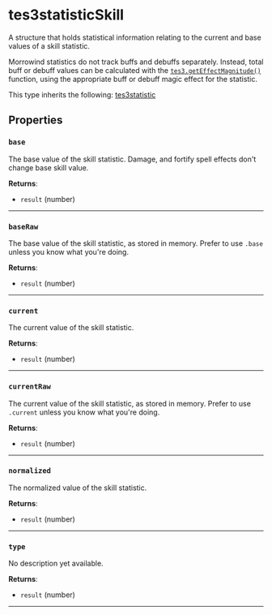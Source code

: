 # tes3statisticSkill

A structure that holds statistical information relating to the current and base values of a skill statistic.

Morrowind statistics do not track buffs and debuffs separately. Instead, total buff or debuff values can be calculated with the [`tes3.getEffectMagnitude()`](https://mwse.github.io/MWSE/apis/tes3/#tes3geteffectmagnitude) function, using the appropriate buff or debuff magic effect for the statistic.

This type inherits the following: [tes3statistic](../../types/tes3statistic)
## Properties

### `base`

The base value of the skill statistic. Damage, and fortify spell effects don't change base skill value.

**Returns**:

* `result` (number)

***

### `baseRaw`

The base value of the skill statistic, as stored in memory. Prefer to use `.base` unless you know what you're doing.

**Returns**:

* `result` (number)

***

### `current`

The current value of the skill statistic.

**Returns**:

* `result` (number)

***

### `currentRaw`

The current value of the skill statistic, as stored in memory. Prefer to use `.current` unless you know what you're doing.

**Returns**:

* `result` (number)

***

### `normalized`

The normalized value of the skill statistic.

**Returns**:

* `result` (number)

***

### `type`

No description yet available.

**Returns**:

* `result` (number)

***

